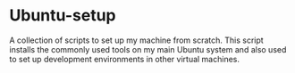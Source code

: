 # Ubuntu-setup

A collection of scripts to set up my machine from scratch. This script installs the commonly used tools on my main Ubuntu system and also used to set up development environments in other virtual machines.
